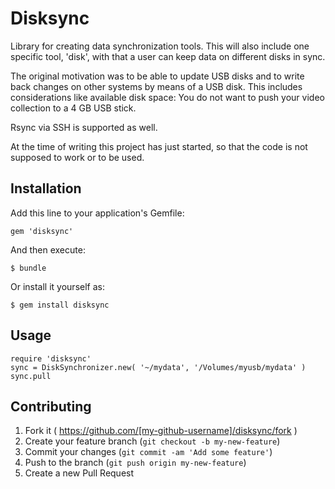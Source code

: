 # Disksync

Library for creating data synchronization tools. This will also include one
specific tool, 'disk', with that a user can keep data on different disks in
sync.

The original motivation was to be able to update USB disks and to write back
changes on other systems by means of a USB disk. This includes considerations
like available disk space: You do not want to push your video collection to a
4 GB USB stick.

Rsync via SSH is supported as well.

At the time of writing this project has just started, so that the code is not
supposed to work or to be used.

## Installation

Add this line to your application's Gemfile:

    gem 'disksync'

And then execute:

    $ bundle

Or install it yourself as:

    $ gem install disksync

## Usage

    require 'disksync'
    sync = DiskSynchronizer.new( '~/mydata', '/Volumes/myusb/mydata' )
    sync.pull


## Contributing

1. Fork it ( https://github.com/[my-github-username]/disksync/fork )
2. Create your feature branch (`git checkout -b my-new-feature`)
3. Commit your changes (`git commit -am 'Add some feature'`)
4. Push to the branch (`git push origin my-new-feature`)
5. Create a new Pull Request
